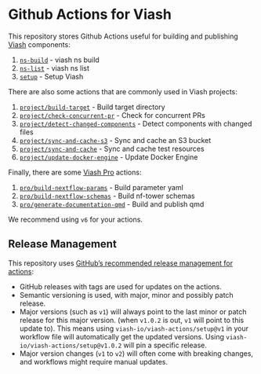 # Github Actions for Viash


This repository stores Github Actions useful for building and publishing
[Viash](https://viash.io) components:

1.  [`ns-build`](ns-build) - viash ns build
2.  [`ns-list`](ns-list) - viash ns list
3.  [`setup`](setup) - Setup Viash

There are also some actions that are commonly used in Viash projects:

1.  [`project/build-target`](project/build-target) - Build target
    directory
2.  [`project/check-concurrent-pr`](project/check-concurrent-pr) - Check
    for concurrent PRs
3.  [`project/detect-changed-components`](project/detect-changed-components) -
    Detect components with changed files
4.  [`project/sync-and-cache-s3`](project/sync-and-cache-s3) - Sync and
    cache an S3 bucket
5.  [`project/sync-and-cache`](project/sync-and-cache) - Sync and cache
    test resources
6.  [`project/update-docker-engine`](project/update-docker-engine) -
    Update Docker Engine

Finally, there are some [Viash
Pro](https://www.data-intuitive.com/services/viashpro.html) actions:

1.  [`pro/build-nextflow-params`](pro/build-nextflow-params) - Build
    parameter yaml
2.  [`pro/build-nextflow-schemas`](pro/build-nextflow-schemas) - Build
    nf-tower schemas
3.  [`pro/generate-documentation-qmd`](pro/generate-documentation-qmd) -
    Build and publish qmd

We recommend using `v6` for your actions.

## Release Management

This repository uses [GitHub’s recommended release management for
actions](https://docs.github.com/en/actions/creating-actions/about-custom-actions#using-release-management-for-actions):

- GitHub releases with tags are used for updates on the actions.
- Semantic versioning is used, with major, minor and possibly patch
  release.
- Major versions (such as `v1`) will always point to the last minor or
  patch release for this major version. (when `v1.0.2` is out, `v1` will
  point to this update to). This means using
  `viash-io/viash-actions/setup@v1` in your workflow file will
  automatically get the updated versions. Using
  `viash-io/viash-actions/setup@v1.0.2` will pin a specific release.
- Major version changes (`v1` to `v2`) will often come with breaking
  changes, and workflows might require manual updates.
